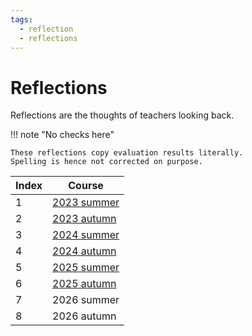 ```yaml
---
tags:
  - reflection
  - reflections
---
```


# Reflections

Reflections are the thoughts of teachers looking back.

!!! note "No checks here"

    These reflections copy evaluation results literally.
    Spelling is hence not corrected on purpose.

Index|Course
-----|------------------------------------
1    |[2023 summer](2023_summer/README.md)
2    |[2023 autumn](2023_autumn/README.md)
3    |[2024 summer](2024_summer/README.md)
4    |[2024 autumn](2024_autumn/README.md)
5    |[2025 summer](2025_summer/README.md)
6    |[2025 autumn](2025_autumn/README.md)
7    |2026 summer
8    |2026 autumn

